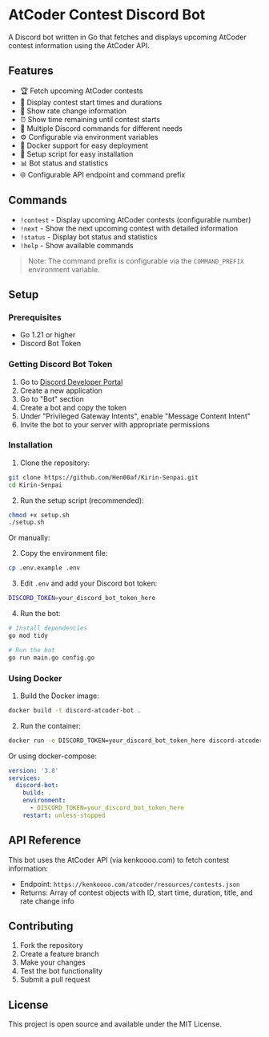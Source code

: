 # AtCoder Contest Discord Bot

A Discord bot written in Go that fetches and displays upcoming AtCoder contest information using the AtCoder API.

## Features

- 🏆 Fetch upcoming AtCoder contests
- 📅 Display contest start times and durations  
- 🎯 Show rate change information
- ⏰ Show time remaining until contest starts
- 🤖 Multiple Discord commands for different needs
- ⚙️ Configurable via environment variables
- 🐳 Docker support for easy deployment
- 🔧 Setup script for easy installation
- 📊 Bot status and statistics
- 🌐 Configurable API endpoint and command prefix

## Commands

- `!contest` - Display upcoming AtCoder contests (configurable number)
- `!next` - Show the next upcoming contest with detailed information
- `!status` - Display bot status and statistics
- `!help` - Show available commands

> Note: The command prefix is configurable via the `COMMAND_PREFIX` environment variable.

## Setup

### Prerequisites

- Go 1.21 or higher
- Discord Bot Token

### Getting Discord Bot Token

1. Go to [Discord Developer Portal](https://discord.com/developers/applications)
2. Create a new application
3. Go to "Bot" section
4. Create a bot and copy the token
5. Under "Privileged Gateway Intents", enable "Message Content Intent"
6. Invite the bot to your server with appropriate permissions

### Installation

1. Clone the repository:
```bash
git clone https://github.com/Hen00af/Kirin-Senpai.git
cd Kirin-Senpai
```

2. Run the setup script (recommended):
```bash
chmod +x setup.sh
./setup.sh
```

Or manually:

2. Copy the environment file:
```bash
cp .env.example .env
```

3. Edit `.env` and add your Discord bot token:
```bash
DISCORD_TOKEN=your_discord_bot_token_here
```

4. Run the bot:
```bash
# Install dependencies
go mod tidy

# Run the bot
go run main.go config.go
```

### Using Docker

1. Build the Docker image:
```bash
docker build -t discord-atcoder-bot .
```

2. Run the container:
```bash
docker run -e DISCORD_TOKEN=your_discord_bot_token_here discord-atcoder-bot
```

Or using docker-compose:

```yaml
version: '3.8'
services:
  discord-bot:
    build: .
    environment:
      - DISCORD_TOKEN=your_discord_bot_token_here
    restart: unless-stopped
```

## API Reference

This bot uses the AtCoder API (via kenkoooo.com) to fetch contest information:
- Endpoint: `https://kenkoooo.com/atcoder/resources/contests.json`
- Returns: Array of contest objects with ID, start time, duration, title, and rate change info

## Contributing

1. Fork the repository
2. Create a feature branch
3. Make your changes
4. Test the bot functionality
5. Submit a pull request

## License

This project is open source and available under the MIT License.